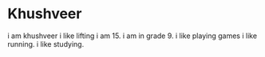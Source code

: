 # Khushveer
i am khushveer
i like lifting
i am 15.
i am in grade 9.
i like playing games
i like running.
i like studying.
